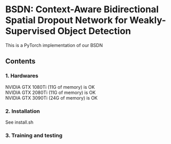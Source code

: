 # BSDN: Context-Aware Bidirectional Spatial Dropout Network for Weakly-Supervised Object Detection
This is a PyTorch implementation of our BSDN

## Contents
### 1. Hardwares
NVIDIA GTX 1080Ti (11G of memory) is OK  
NVIDIA GTX 2080Ti (11G of memory) is OK  
NVIDIA GTX 3090Ti (24G of memory) is OK  
### 2. Installation  
See install.sh
### 3. Training and testing

